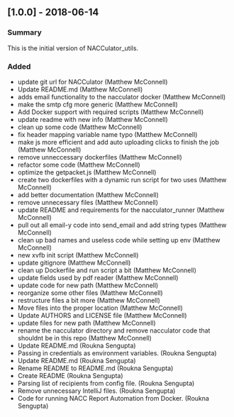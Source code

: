 ## [1.0.0] - 2018-06-14
### Summary
  This is the initial version of NACCulator_utils.
### Added
 * update git url for NACCulator (Matthew McConnell)
 * Update README.md (Matthew McConnell)
 * adds email functionality to the nacculator docker (Matthew McConnell)
 * make the smtp cfg more generic (Matthew McConnell)
 * Add Docker support with required scripts (Matthew McConnell)
 * update readme with new info (Matthew McConnell)
 * clean up some code (Matthew McConnell)
 * fix header mapping variable name typo (Matthew McConnell)
 * make js more efficient and add auto uploading clicks to finish the job (Matthew McConnell)
 * remove unneccessary dockerfiles (Matthew McConnell)
 * refactor some code (Matthew McConnell)
 * optimize the getpacket.js (Matthew McConnell)
 * create two dockerfiles with a dynamic run script for two uses (Matthew McConnell)
 * add better documentation (Matthew McConnell)
 * remove unnecessary files (Matthew McConnell)
 * update README and requirements for the nacculator_runner (Matthew McConnell)
 * pull out all email-y code into send_email and add string types (Matthew McConnell)
 * clean up bad names and useless code while setting up env (Matthew McConnell)
 * new xvfb init script (Matthew McConnell)
 * update gitignore (Matthew McConnell)
 * clean up Dockerfile and run script a bit (Matthew McConnell)
 * update fields used by pdf reader (Matthew McConnell)
 * update code for new path (Matthew McConnell)
 * reorganize some other files (Matthew McConnell)
 * restructure files a bit more (Matthew McConnell)
 * Move files into the proper location (Matthew McConnell)
 * Update AUTHORS and LICENSE file (Matthew McConnell)
 * update files for new path (Matthew McConnell)
 * rename the nacculator directory and remove nacculator code that shouldnt be in this repo (Matthew McConnell)
 * Update README.md (Roukna Sengupta)
 * Passing in credentials as environment variables. (Roukna Sengupta)
 * Update README.md (Roukna Sengupta)
 * Rename README to README.md (Roukna Sengupta)
 * Create README (Roukna Sengupta)
 * Parsing list of recipients from config file. (Roukna Sengupta)
 * Remove unnecessary IntelliJ files. (Roukna Sengupta)
 * Code for running NACC Report Automation from Docker. (Roukna Sengupta)
